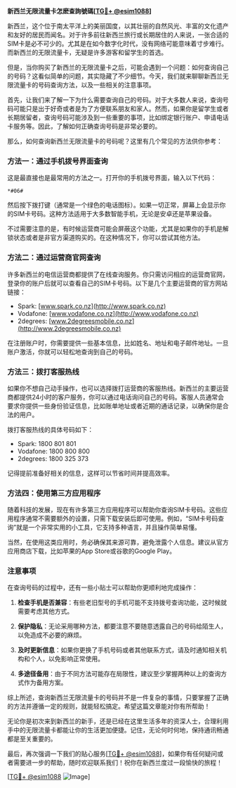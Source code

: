 **新西兰无限流量卡怎麽查詢號碼[[TG💪+ @esim1088](https://t.me/s/esim1088)]**

新西兰，这个位于南太平洋上的美丽国度，以其壮丽的自然风光、丰富的文化遗产和友好的居民而闻名。对于许多前往新西兰旅行或长期居住的人来说，一张合适的SIM卡是必不可少的。尤其是在如今数字化时代，没有网络可能意味着寸步难行。而新西兰的无限流量卡，无疑是许多游客和留学生的首选。

但是，当你购买了新西兰的无限流量卡之后，可能会遇到一个问题：如何查询自己的号码？这看似简单的问题，其实隐藏了不少细节。今天，我们就来聊聊新西兰无限流量卡的号码查询方法，以及一些相关的注意事项。

首先，让我们来了解一下为什么需要查询自己的号码。对于大多数人来说，查询号码可能只是出于好奇或者是为了方便联系朋友和家人。然而，如果你是留学生或者长期居留者，查询号码可能涉及到一些重要的事项，比如绑定银行账户、申请电话卡服务等。因此，了解如何正确查询号码是非常必要的。

那么，如何查询新西兰无限流量卡的号码呢？这里有几个常见的方法供你参考：

### 方法一：通过手机拨号界面查询

这是最直接也是最常用的方法之一。打开你的手机拨号界面，输入以下代码：

```
*#06#
```

然后按下拨打键（通常是一个绿色的电话图标）。如果一切正常，屏幕上会显示你的SIM卡号码。这种方法适用于大多数智能手机，无论是安卓还是苹果设备。

不过需要注意的是，有时候运营商可能会屏蔽这个功能，尤其是如果你的手机是解锁状态或者是非官方渠道购买的。在这种情况下，你可以尝试其他方法。

### 方法二：通过运营商官网查询

许多新西兰的电信运营商都提供了在线查询服务。你只需访问相应的运营商官网，登录你的账户后就可以查看自己的SIM卡号码。以下是几个主要运营商的官方网站链接：

- Spark: [www.spark.co.nz](http://www.spark.co.nz)
- Vodafone: [www.vodafone.co.nz](http://www.vodafone.co.nz)
- 2degrees: [www.2degreesmobile.co.nz](http://www.2degreesmobile.co.nz)

在注册账户时，你需要提供一些基本信息，比如姓名、地址和电子邮件地址。一旦账户激活，你就可以轻松地查询到自己的号码。

### 方法三：拨打客服热线

如果你不想自己动手操作，也可以选择拨打运营商的客服热线。新西兰的主要运营商都提供24小时的客户服务，你可以通过电话询问自己的号码。客服人员通常会要求你提供一些身份验证信息，比如账单地址或者近期的通话记录，以确保你是合法的用户。

拨打客服热线的具体号码如下：

- Spark: 1800 801 801
- Vodafone: 1800 800 800
- 2degrees: 1800 325 373

记得提前准备好相关的信息，这样可以节省时间并提高效率。

### 方法四：使用第三方应用程序

随着科技的发展，现在有许多第三方应用程序可以帮助你查询SIM卡号码。这些应用程序通常不需要额外的设置，只需下载安装后即可使用。例如，“SIM卡号码查询”就是一个非常实用的小工具，它支持多种语言，并且操作简单易懂。

当然，在使用这类应用时，务必确保其来源可靠，避免泄露个人信息。建议从官方应用商店下载，比如苹果的App Store或谷歌的Google Play。

### 注意事项

在查询号码的过程中，还有一些小贴士可以帮助你更顺利地完成操作：

1. **检查手机是否兼容**：有些老旧型号的手机可能不支持拨号查询功能，这时候就需要考虑其他方式。
   
2. **保护隐私**：无论采用哪种方法，都要注意不要随意透露自己的号码给陌生人，以免造成不必要的麻烦。

3. **及时更新信息**：如果你更换了手机号码或者其他联系方式，请及时通知相关机构和个人，以免影响正常使用。

4. **多途径备用**：由于不同方法可能存在局限性，建议至少掌握两种以上的查询方式作为备用方案。

综上所述，查询新西兰无限流量卡的号码并不是一件复杂的事情，只要掌握了正确的方法并遵循一定的规则，就能轻松搞定。希望这篇文章能对你有所帮助！

无论你是初次来到新西兰的新手，还是已经在这里生活多年的资深人士，合理利用手中的无限流量卡都能让你的生活更加便捷。记住，无论何时何地，保持通讯畅通都是至关重要的。

最后，再次强调一下我们的贴心服务[[TG💪+ @esim1088](https://t.me/s/esim1088)]，如果你有任何疑问或者需要进一步的帮助，随时欢迎联系我们！祝你在新西兰度过一段愉快的旅程！

[[TG💪+ @esim1088](https://t.me/s/esim1088) ![Image](https://i.postimg.cc/4NQfJmqS/Snipaste-2025-05-13-00-14-12.png)]